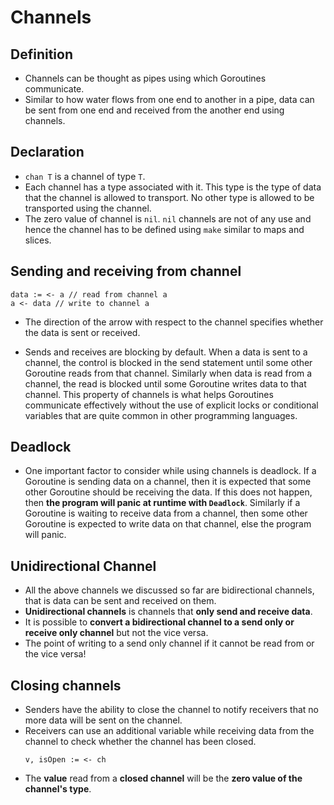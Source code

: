 # Channels

## Definition
- Channels can be thought as pipes using which Goroutines communicate. 
- Similar to how water flows from one end to another in a pipe, data can be sent from one end and received from the another end using channels.

## Declaration
- ```chan T``` is a channel of type ```T```.
- Each channel has a type associated with it. This type is the type of data that the channel is allowed to transport. No other type is allowed to be transported using the channel.
- The zero value of channel is ```nil```. ```nil``` channels are not of any use and hence the channel has to be defined using ```make``` similar to maps and slices.

## Sending and receiving from channel
```
data := <- a // read from channel a  
a <- data // write to channel a 
```

- The direction of the arrow with respect to the channel specifies whether the data is sent or received.

- Sends and receives are blocking by default. When a data is sent to a channel, the control is blocked in the send statement until some other Goroutine reads from that channel. Similarly when data is read from a channel, the read is blocked until some Goroutine writes data to that channel. This property of channels is what helps Goroutines communicate effectively without the use of explicit locks or conditional variables that are quite common in other programming languages.

## Deadlock
- One important factor to consider while using channels is deadlock. If a Goroutine is sending data on a channel, then it is expected that some other Goroutine should be receiving the data. If this does not happen, then __the program will panic at runtime with ```Deadlock```__. Similarly if a Goroutine is waiting to receive data from a channel, then some other Goroutine is expected to write data on that channel, else the program will panic.

## Unidirectional Channel
- All the above channels we discussed so far are bidirectional channels, that is data can be sent and received on them.
- __Unidirectional channels__ is channels that __only send and receive data__.
- It is possible to __convert a bidirectional channel to a send only or receive only channel__ but not the vice versa.
- The point of writing to a send only channel if it cannot be read from or the vice versa!

## Closing channels
- Senders have the ability to close the channel to notify receivers that no more data will be sent on the channel.
- Receivers can use an additional variable while receiving data from the channel to check whether the channel has been closed.
    ```
    v, isOpen := <- ch  
    ```
- The __value__ read from a __closed channel__ will be the __zero value of the channel's type__.